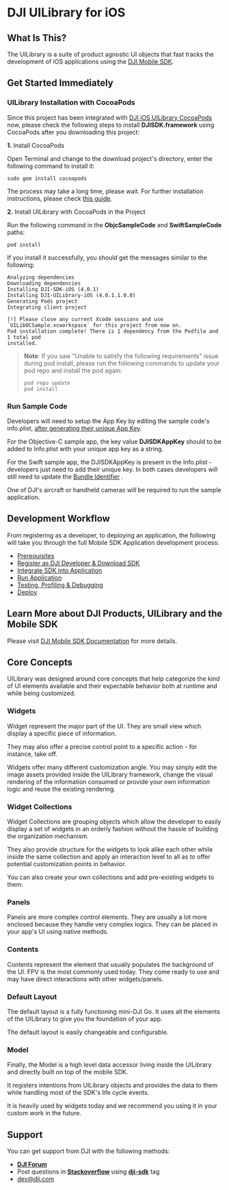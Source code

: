 # DJI UILibrary for iOS

## What Is This?

The UILibrary is a suite of product agnostic UI objects that fast tracks the development of iOS applications using the [DJI Mobile SDK](http://developer.dji.com/mobile-sdk/).

## Get Started Immediately

### UILibrary Installation with CocoaPods

Since this project has been integrated with [DJI iOS UILibrary CocoaPods](https://cocoapods.org/pods/DJI-UILibrary-iOS) now, please check the following steps to install **DJISDK.framework** using CocoaPods after you downloading this project:

**1.** Install CocoaPods

Open Terminal and change to the download project's directory, enter the following command to install it:

~~~
sudo gem install cocoapods
~~~

The process may take a long time, please wait. For further installation instructions, please check [this guide](https://guides.cocoapods.org/using/getting-started.html#getting-started).

**2.** Install UILibrary with CocoaPods in the Project

Run the following command in the **ObjcSampleCode** and **SwiftSampleCode** paths:

~~~
pod install
~~~

If you install it successfully, you should get the messages similar to the following:

~~~
Analyzing dependencies
Downloading dependencies
Installing DJI-SDK-iOS (4.0.1)
Installing DJI-UILibrary-iOS (4.0.1.1.0.0)
Generating Pods project
Integrating client project

[!] Please close any current Xcode sessions and use `UILibOCSample.xcworkspace` for this project from now on.
Pod installation complete! There is 1 dependency from the Podfile and 1 total pod
installed.
~~~

> **Note**: If you saw "Unable to satisfy the following requirements" issue during pod install, please run the following commands to update your pod repo and install the pod again:
>
> ~~~
> pod repo update
> pod install
> ~~~

### Run Sample Code

Developers will need to setup the App Key by editing the sample code's info.plist, [after generating their unique App Key](https://developer.dji.com/mobile-sdk/documentation/quick-start/index.html#generate-an-app-key).

For the Objective-C sample app, the key value **DJISDKAppKey** should to be added to Info.plist with your unique app key as a string.  

For the Swift sample app, the DJISDKAppKey is present in the Info.plist - developers just need to add their unique key.
In both cases developers will still need to update the [Bundle Identifier](http://developer.dji.com/user/mobile-sdk/ios-configuration/) .


One of DJI's aircraft or handheld cameras will be required to run the sample application.  

## Development Workflow

From registering as a developer, to deploying an application, the following will take you through the full Mobile SDK Application development process:

- [Prerequisites](https://developer.dji.com/mobile-sdk/documentation/application-development-workflow/workflow-prerequisits.html)
- [Register as DJI Developer & Download SDK](https://developer.dji.com/mobile-sdk/documentation/application-development-workflow/workflow-register.html)
- [Integrate SDK into Application](https://developer.dji.com/mobile-sdk/documentation/application-development-workflow/workflow-integrate.html)
- [Run Application](https://developer.dji.com/mobile-sdk/documentation/application-development-workflow/workflow-run.html)
- [Testing, Profiling & Debugging](https://developer.dji.com/mobile-sdk/documentation/application-development-workflow/workflow-testing.html)
- [Deploy](https://developer.dji.com/mobile-sdk/documentation/application-development-workflow/workflow-deploy.html)

## Learn More about DJI Products, UILibrary and the Mobile SDK

Please visit [DJI Mobile SDK Documentation](https://developer.dji.com/mobile-sdk/documentation/introduction/index.html) for more details.

## Core Concepts
UILibrary was designed around core concepts that help categorize the kind of UI elements available and their expectable behavior both at runtime and while being customized.

### Widgets
Widget represent the major part of the UI. They are small view which display a specific piece of information.

They may also offer a precise control point to a specific action - for instance, take off.

Widgets offer many different customization angle. You may simply edit the image assets provided inside the UILibrary framework, change the visual rendering of the information consumed or provide your own information logic and reuse the existing rendering.

### Widget Collections
Widget Collections are grouping objects which allow the developer to easily display a set of widgets in an orderly fashion without the hassle of building the organization mechanism.

They also provide structure for the widgets to look alike each other while inside the same collection and apply an interaction level to all as to offer potential customization points in behavior.

You can also create your own collections and add pre-existing widgets to them.

### Panels
Panels are more complex control elements. They are usually a lot more enclosed because they handle very complex logics.
They can be placed in your app's UI using native methods.

### Contents
Contents represent the element that usually populates the background of the UI.
FPV is the most commonly used today.
They come ready to use and may have direct interactions with other widgets/panels.


### Default Layout
The default layout is a fully functioning mini-DJI Go.
It uses all the elements of the UILibrary to give you the foundation of your app.

The default layout is easily changeable and configurable.

### Model
Finally, the Model is a high level data accessor living inside the UILibrary and directly built on top of the mobile SDK.

It registers intentions from UILibrary objects and provides the data to them while handling most of the SDK's life cycle events.

It is heavily used by widgets today and we recommend you using it in your custom work in the future.

## Support

You can get support from DJI with the following methods:

- [**DJI Forum**](http://forum.dev.dji.com/en)
- Post questions in [**Stackoverflow**](http://stackoverflow.com) using [**dji-sdk**](http://stackoverflow.com/questions/tagged/dji-sdk) tag
- dev@dji.com
